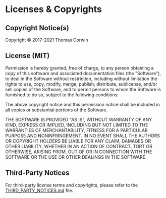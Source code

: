 # Licenses & Copyrights

## Copyright Notice(s)

Copyright &copy; 2017-2021 Thomas Corwin

## License (MIT)

Permission is hereby granted, free of charge, to any person obtaining a copy of this software and
associated documentation files (the "Software"), to deal in the Software without restriction,
including without limitation the rights to use, copy, modify, merge, publish, distribute,
sublicense, and/or sell copies of the Software, and to permit persons to whom the Software is
furnished to do so, subject to the following conditions:

The above copyright notice and this permission notice shall be included in all copies or substantial
portions of the Software.

THE SOFTWARE IS PROVIDED "AS IS", WITHOUT WARRANTY OF ANY KIND, EXPRESS OR IMPLIED, INCLUDING BUT
NOT LIMITED TO THE WARRANTIES OF MERCHANTABILITY, FITNESS FOR A PARTICULAR PURPOSE AND
NONINFRINGEMENT. IN NO EVENT SHALL THE AUTHORS OR COPYRIGHT HOLDERS BE LIABLE FOR ANY CLAIM,
DAMAGES OR OTHER LIABILITY, WHETHER IN AN ACTION OF CONTRACT, TORT OR OTHERWISE, ARISING FROM,
OUT OF OR IN CONNECTION WITH THE SOFTWARE OR THE USE OR OTHER DEALINGS IN THE SOFTWARE.

## Third-Party Notices

For third-party license terms and copyrights, please refer to the
[THIRD_PARTY_NOTICES.md](https://github.com/tom-corwin/libuisharp/blob/master/THIRD_PARTY_NOTICES.md) file.